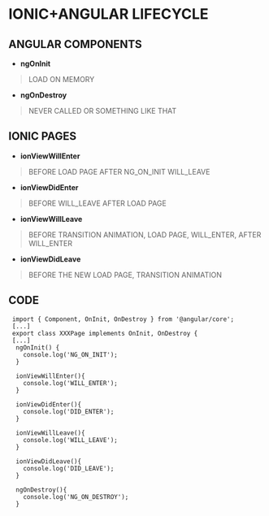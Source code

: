 # IONIC+ANGULAR LIFECYCLE

## ANGULAR COMPONENTS

 * **ngOnInit**
 > LOAD ON MEMORY
 * **ngOnDestroy**
 > NEVER CALLED OR SOMETHING LIKE THAT

 ## IONIC PAGES

 * **ionViewWillEnter**
 > BEFORE LOAD PAGE 
 > AFTER NG_ON_INIT WILL_LEAVE 
 * **ionViewDidEnter**
 > BEFORE WILL_LEAVE
 > AFTER LOAD PAGE
 * **ionViewWillLeave**
 > BEFORE TRANSITION ANIMATION, LOAD PAGE, WILL_ENTER, 
 > AFTER WILL_ENTER
 * **ionViewDidLeave**
 > BEFORE THE NEW LOAD PAGE, TRANSITION ANIMATION

 ## CODE

``` 
 import { Component, OnInit, OnDestroy } from '@angular/core'; 
 [...]
 export class XXXPage implements OnInit, OnDestroy {
 [...]
  ngOnInit() {
    console.log('NG_ON_INIT');
  }

  ionViewWillEnter(){
    console.log('WILL_ENTER');
  }

  ionViewDidEnter(){
    console.log('DID_ENTER');
  }
  
  ionViewWillLeave(){
    console.log('WILL_LEAVE');
  }

  ionViewDidLeave(){
    console.log('DID_LEAVE');
  }

  ngOnDestroy(){
    console.log('NG_ON_DESTROY');
  }
 ``` 